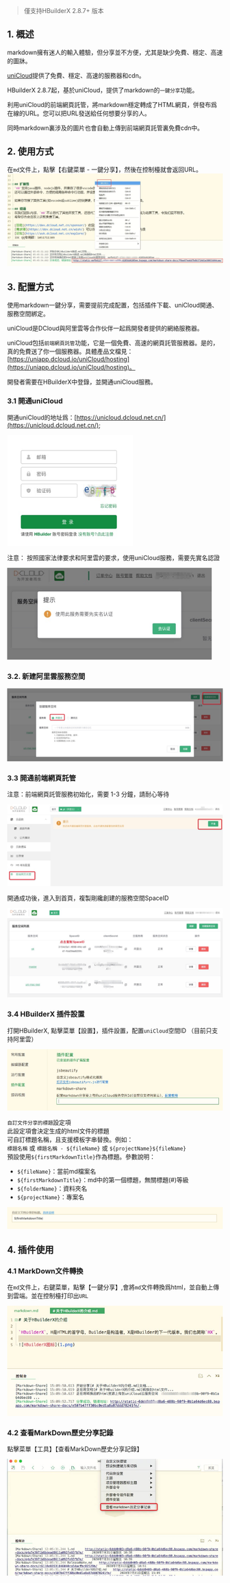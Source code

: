 > 僅支持HBuilderX 2.8.7+ 版本

## 1. 概述

markdown擁有迷人的輸入體驗，但分享並不方便，尤其是缺少免費、穩定、高速的圖牀。

[uniCloud](https://unicloud.dcloud.net.cn/)提供了免費、穩定、高速的服務器和cdn。

HBuilderX 2.8.7起，基於uniCloud，提供了markdown的`一鍵分享`功能。

利用uniCloud的前端網頁託管，將markdown穩定轉成了HTML網頁，併發布爲在線的URL。您可以把URL發送給任何想要分享的人。

同時markdown裏涉及的圖片也會自動上傳到前端網頁託管裏免費cdn中。

## 2. 使用方式

在`md`文件上，點擊【右鍵菜單 - 一鍵分享】，然後在控制檯就會返回URL。
<img src="/static/snapshots/tutorial/markdown_share/markdown_share_1.jpeg" style="zoom:65%" />


## 3. 配置方式

使用markdown一鍵分享，需要提前完成配置，包括插件下載、uniCloud開通、服務空間綁定。

uniCloud是DCloud與阿里雲等合作伙伴一起爲開發者提供的網絡服務器。

uniCloud包括`前端網頁託管`功能，它是一個免費、高速的網頁託管服務器。是的，真的免費送了你一個服務器。具體產品文檔見：[https://uniapp.dcloud.io/uniCloud/hosting](https://uniapp.dcloud.io/uniCloud/hosting)。

開發者需要在HBuilderX中登錄，並開通uniCloud服務。

### 3.1 開通uniCloud

開通uniCloud的地址爲：[https://unicloud.dcloud.net.cn/](https://unicloud.dcloud.net.cn/);

<img src="/static/snapshots/tutorial/markdown_share/markdown_share_2.jpeg" style="zoom:80%" />

注意： 按照國家法律要求和阿里雲的要求，使用uniCloud服務，需要先實名認證

<img src="/static/snapshots/tutorial/markdown_share/markdown_share_3.jpeg" style="zoom:80%" />


### 3.2.  新建阿里雲服務空間

<img src="/static/snapshots/tutorial/markdown_share/markdown_share_4.jpeg" style="zoom:65%" />

### 3.3  開通前端網頁託管

注意：前端網頁託管服務初始化，需要 1-3 分鐘，請耐心等待

<img src="/static/snapshots/tutorial/markdown_share/markdown_share_5.jpeg" style="zoom:65%" />

開通成功後，進入到首頁，複製剛纔創建的服務空間SpaceID

<img src="/static/snapshots/tutorial/markdown_share/markdown_share_6.jpeg" style="zoom:65%" />

### 3.4 HBuilderX 插件設置

打開HBuilderX,  點擊菜單【設置】，插件設置，配置`uniCloud`空間ID （目前只支持阿里雲）

<img src="/static/snapshots/tutorial/markdown_share/markdown_share_7.jpeg" style="zoom:80%" />

`自訂文件分享的標題`設定項  
此設定項會決定生成的html文件的標題  
可自訂標題名稱，且支援模板字串替換。例如：  
`標題名稱` 或 `標題名稱 - ${fileName}` 或 `${projectName}${fileName}`  
預設使用`${firstMarkdownTitle}`作為標題。參數說明：  
* `${fileName}`：當前md檔案名
* `${firstMarkdownTitle}`：md中的第一個標題，無關標題(#)等級
* `${folderName}`：資料夾名
* `${projectName}`：專案名

<img src="/static/snapshots/tutorial/markdown_share/markdown_share_10.png" style="zoom:80%" />


## 4. 插件使用

### 4.1 MarkDown文件轉換

在`md`文件上，右鍵菜單，點擊【一鍵分享】,會將`md`文件轉換爲html，並自動上傳到雲端。並在控制檯打印出`URL`

<img src="/static/snapshots/tutorial/markdown_share/markdown_share_8.jpeg" style="zoom:80%" />

### 4.2 查看MarkDown歷史分享記錄

點擊菜單【工具】【查看MarkDown歷史分享記錄】

<img src="/static/snapshots/tutorial/markdown_share/markdown_share_9.jpeg" style="zoom:80%" />
